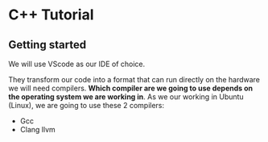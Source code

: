# C++ Tutorial

## Getting started

We will use VScode as our IDE of choice.

They transform our code into a format that can run directly on the hardware we will need compilers.
**Which compiler are we going to use depends on the operating system we are working in**.
As we our working in Ubuntu (Linux), we are going to use these 2 compilers:
- Gcc
- Clang llvm


